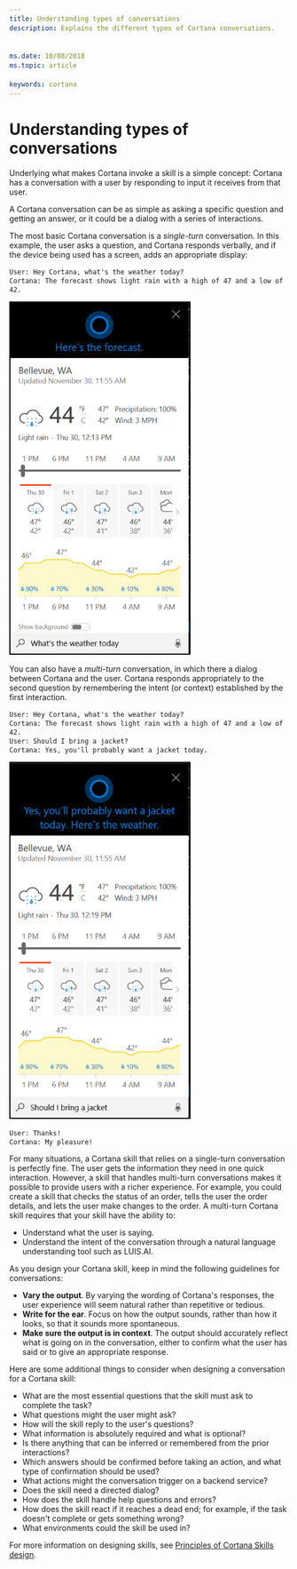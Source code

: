 ```yaml
---
title: Understanding types of conversations
description: Explains the different types of Cortana conversations.


ms.date: 10/08/2018
ms.topic: article

keywords: cortana
--- 
```


# Understanding types of conversations
 
Underlying what makes Cortana invoke a skill is a simple concept: Cortana has a conversation with a user by responding to input it receives from that user.

A Cortana conversation can be as simple as asking a specific question and getting an answer, or it could be a dialog with a series of interactions.

The most basic Cortana conversation is a *single-turn* conversation. In this example, the user asks a question, and Cortana responds verbally, and if the device being used has a screen, adds an appropriate display:

    User: Hey Cortana, what's the weather today?
    Cortana: The forecast shows light rain with a high of 47 and a low of 42.

![Forecast](./media/images/mva31_forecast.png)

You can also have a *multi-turn* conversation, in which there a dialog between Cortana and the user. Cortana responds appropriately to the second question by remembering the intent (or context) established by the first interaction.

    User: Hey Cortana, what's the weather today?
    Cortana: The forecast shows light rain with a high of 47 and a low of 42.
    User: Should I bring a jacket?
    Cortana: Yes, you'll probably want a jacket today.

![Forecast](./media/images/mva31_jacket.png)

    User: Thanks!
    Cortana: My pleasure!

For many situations, a Cortana skill that relies on a single-turn conversation is perfectly fine. The user gets the information they need in one quick interaction. However, a skill that handles multi-turn conversations makes it possible to provide users with a richer experience. For example, you could create a skill that checks the status of an order, tells the user the order details, and lets the user make changes to the order. A multi-turn Cortana skill requires that your skill have the ability to:

* Understand what the user is saying.
* Understand the intent of the conversation through a natural language understanding tool such as LUIS.AI.

As you design your Cortana skill, keep in mind the following guidelines for conversations:

* **Vary the output**. By varying the wording of Cortana's responses, the user experience will seem natural rather than repetitive or tedious.
* **Write for the ear**. Focus on how the output sounds, rather than how it looks, so that it sounds more spontaneous.
* **Make sure the output is in context**. The output should accurately reflect what is going on in the conversation, either to confirm what the user has said or to give an appropriate response.

Here are some additional things to consider when designing a conversation for a Cortana skill:

* What are the most essential questions that the skill must ask to complete the task? 
* What questions might the user might ask? 
* How will the skill reply to the user's questions? 
* What information is absolutely required and what is optional? 
* Is there anything that can be inferred or remembered from the prior interactions?
* Which answers should be confirmed before taking an action, and what type of confirmation should be used?
* What actions might the conversation trigger on a backend service?
* Does the skill need a directed dialog?
* How does the skill handle help questions and errors?
* How does the skill react if it reaches a dead end; for example, if the task doesn't complete or gets something wrong?
* What environments could the skill be used in?

For more information on designing skills, see [Principles of Cortana Skills design](./design-principles.md).
